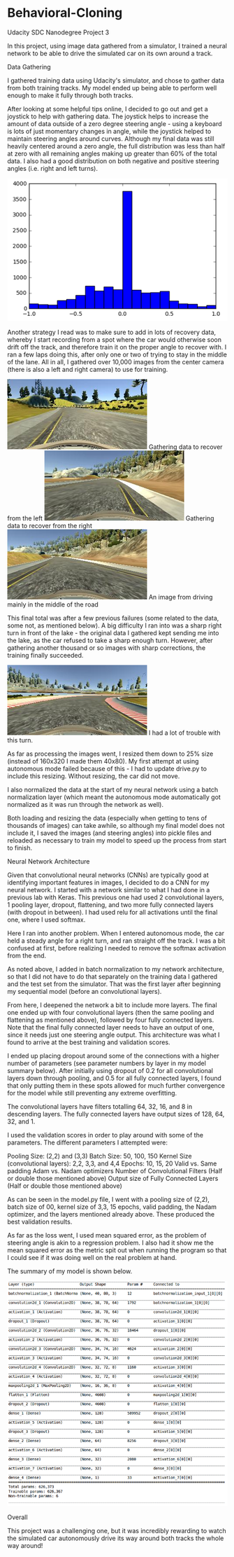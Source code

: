 # Behavioral-Cloning
Udacity SDC Nanodegree Project 3

In this project, using image data gathered from a simulator, I trained a neural network to be able to drive the simulated car on its own around a track.

Data Gathering

I gathered training data using Udacity's simulator, and chose to gather data from both training tracks. My model ended up being able to perform well enough to make it fully through both tracks.

After looking at some helpful tips online, I decided to go out and get a joystick to help with gathering data. The joystick helps to increase the amount of data outside of a zero degree steering angle - using a keyboard is lots of just momentary changes in angle, while the joystick helped to maintain steering angles around curves. Although my final data was still heavily centered around a zero angle, the full distribution was less than half at zero with all remaining angles making up greater than 60% of the total data. I also had a good distribution on both negative and positive steering angles (i.e. right and left turns).

![Histogram](https://github.com/mvirgo/Behavioral-Cloning/blob/master/Image_Histogram.png "Histogram of the steering angle distribution")

Another strategy I read was to make sure to add in lots of recovery data, whereby I start recording from a spot where the car would otherwise soon drift off the track, and therefore train it on the proper angle to recover with. I ran a few laps doing this, after only one or two of trying to stay in the middle of the lane. All in all, I gathered over 10,000 images from the center camera (there is also a left and right camera) to use for training.

![Recovery_left](https://github.com/mvirgo/Behavioral-Cloning/blob/master/Recovery_from_left.jpg "Recovering from the left")
Gathering data to recover from the left
![Recovery_right](https://github.com/mvirgo/Behavioral-Cloning/blob/master/Recovery_from_right.jpg "Recovering from the right")
Gathering data to recover from the right
![Straight](https://github.com/mvirgo/Behavioral-Cloning/blob/master/Good_driving.jpg "Driving straight")
An image from driving mainly in the middle of the road

This final total was after a few previous failures (some related to the data, some not, as mentioned below). A big difficulty I ran into was a sharp right turn in front of the lake - the original data I gathered kept sending me into the lake, as the car refused to take a sharp enough turn. However, after gathering another thousand or so images with sharp corrections, the training finally succeeded.

![My Nemesis](https://github.com/mvirgo/Behavioral-Cloning/blob/master/Nemesis.jpg "My Nemesis")
I had a lot of trouble with this turn.

As far as processing the images went, I resized them down to 25% size (instead of 160x320 I made them 40x80). My first attempt at using autonomous mode failed because of this - I had to update drive.py to include this resizing. Without resizing, the car did not move.

I also normalized the data at the start of my neural network using a batch normalization layer (which meant the autonomous mode automatically got normalized as it was run through the network as well).

Both loading and resizing the data (especially when getting to tens of thousands of images) can take awhile, so although my final model does not include it, I saved the images (and steering angles) into pickle files and reloaded as necessary to train my model to speed up the process from start to finish.

Neural Network Architecture

Given that convolutional neural networks (CNNs) are typically good at identifying important features in images, I decided to do a CNN for my neural network. I started with a network similar to what I had done in a previous lab with Keras. This previous one had used 2 convolutional layers, 1 pooling layer, dropout, flattening, and two more fully connected layers (with dropout in between). I had used relu for all activations until the final one, where I used softmax.

Here I ran into another problem. When I entered autonomous mode, the car held a steady angle for a right turn, and ran straight off the track. I was a bit confused at first, before realizing I needed to remove the softmax activation from the end.

As noted above, I added in batch normalization to my network architecture, so that I did not have to do that separately on the training data I gathered and the test set from the simulator. That was the first layer after beginning my sequential model (before an convolutional layers).

From here, I deepened the network a bit to include more layers. The final one ended up with four convolutional layers (then the same pooling and flattening as mentioned above), followed by four fully connected layers. Note that the final fully connected layer needs to have an output of one, since it needs just one steering angle output. This architecture was what I found to arrive at the best training and validation scores.

I ended up placing dropout around some of the connections with a higher number of parameters (see parameter numbers by layer in my model summary below). After initially using dropout of 0.2 for all convolutional layers down through pooling, and 0.5 for all fully connected layers, I found that only putting them in these spots allowed for much further convergence for the model while still preventing any extreme overfitting.

The convolutional layers have filters totalling 64, 32, 16, and 8 in descending layers. The fully connected layers have output sizes of 128, 64, 32, and 1.

I used the validation scores in order to play around with some of the parameters. The different parameters I attempted were:

Pooling Size: (2,2) and (3,3)
Batch Size: 50, 100, 150
Kernel Size (convolutional layers): 2,2, 3,3, and 4,4
Epochs: 10, 15, 20
Valid vs. Same padding
Adam vs. Nadam optimizers
Number of Convolutional Filters (Half or double those mentioned above)
Output size of Fully Connected Layers (Half or double those mentioned above)

As can be seen in the model.py file, I went with a pooling size of (2,2), batch size of 00, kernel size of 3,3, 15 epochs, valid padding, the Nadam optimizer, and the layers mentioned already above. These produced the best validation results.

As far as the loss went, I used mean squared error, as the problem of steering angle is akin to a regression problem. I also had it show me the mean squared error as the metric spit out when running the program so that I could see if it was doing well on the real problem at hand.

The summary of my model is shown below.

![Summary](https://github.com/mvirgo/Behavioral-Cloning/blob/master/Model_Summary.png "Model Summary")

Overall

This project was a challenging one, but it was incredibly rewarding to watch the simulated car autonomously drive its way around both tracks the whole way around! 

